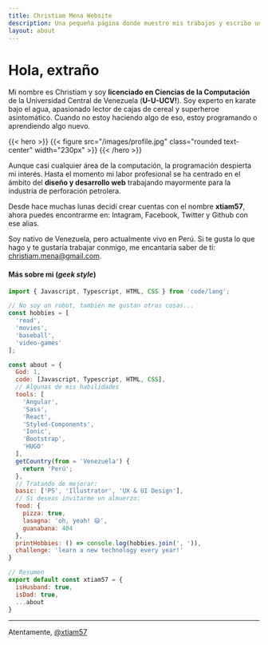```yaml
---
title: Christiam Mena Website
description: Una pequeña página donde muestro mis trabajos y escribo un poco sobre todo.
layout: about
---
```


# Hola, extraño

Mi nombre es Christiam y soy **licenciado en Ciencias de la Computación** de la Universidad Central de Venezuela (**U-U-UCV!**). Soy experto en karate bajo el agua, apasionado lector de cajas de cereal y superheroe asintomático. Cuando no estoy haciendo algo de eso, estoy programando o aprendiendo algo nuevo.

{{< hero >}}
{{< figure src="/images/profile.jpg" class="rounded text-center" width="230px"  >}}
{{< /hero >}}

Aunque casi cualquier área de la computación, la programación despierta mi interés. Hasta el momento mi labor profesional se ha centrado en el ámbito del **diseño y desarrollo web** trabajando mayormente para la industria de perforación petrolera.

Desde hace muchas lunas decidí crear cuentas con el nombre **xtiam57**, ahora puedes encontrarme en: Intagram, Facebook, Twitter y Github con ese alias.

Soy nativo de Venezuela, pero actualmente vivo en Perú. Si te gusta lo que hago y te gustaría trabajar conmigo, me encantaría saber de ti: christiam.mena@gmail.com.

#### Más sobre mi (_geek style_)

```js
import { Javascript, Typescript, HTML, CSS } from 'code/lang';

// No soy un robot, también me gustan otras cosas...
const hobbies = [
  'read',
  'movies',
  'baseball',
  'video-games'
];

const about = {
  God: 1,
  code: [Javascript, Typescript, HTML, CSS],
  // Algunas de mis habilidades
  tools: [
    'Angular',
    'Sass',
    'React',
    'Styled-Components',
    'Ionic',
    'Bootstrap',
    'HUGO'
  ],
  getCountry(from = 'Venezuela') {
    return 'Perú';
  },
  // Tratando de mejorar:
  basic: ['PS', 'Illustrator', 'UX & UI Design'],
  // Si deseas invitarme un almuerzo:
  food: {
    pizza: true,
    lasagna: 'oh, yeah! 😄',
    guanabana: 404
  },
  printHobbies: () => console.log(hobbies.join(', ')),
  challenge: 'learn a new technology every year!'
}

// Resumen
export default const xtiam57 = {
  isHusband: true,
  isDad: true,
  ...about
}
```

***

Atentamente,
[@xtiam57](https://github.com/xtiam57)
